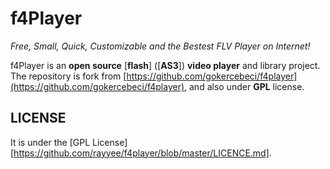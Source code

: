 f4Player
=========
_Free, Small, Quick, Customizable and the Bestest FLV Player on Internet!_

f4Player is an **open source** [**flash**] ([**AS3**]) **video player** and library project. 
The repository is fork from [https://github.com/gokercebeci/f4player](https://github.com/gokercebeci/f4player), and also under **GPL** license.

LICENSE
-------
It is under the [GPL License][https://github.com/rayyee/f4player/blob/master/LICENCE.md].
